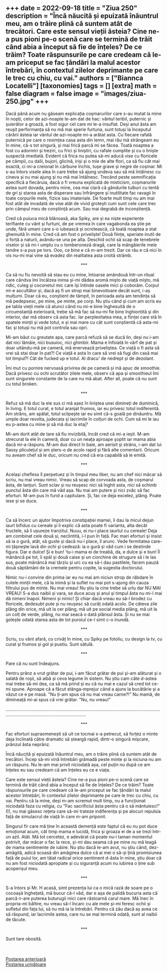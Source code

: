 
+++
date = 2022-09-18
title = "Ziua 250"
description = "Încă năucită și epuizată înăuntrul meu, am o trăire plină că suntem atât de trecători. Care este sensul vieții ăsteia? Cine ne-a pus pioni pe-o scenă care se termină de trăit când abia a început să fie de înțeles? De ce trăim? Toate răspunsurile pe care credeam că le-am priceput se fac țăndări la malul acestor întrebări, în contextul zilelor deprimante pe care le trec cu chiu, cu vai."
authors = ["Biannca Locatelli"]
[taxonomies]
tags = []
[extra]
math = false
diagram = false
image = "images/ziua-250.jpg"
+++
---

Dacă până acum nu găseam explicația coșmarurilor care s-au mutat la mine în nopți, celor de azi-noapte le-am dat de hac: vântul teribil, puternic și șuierător a groază, a fost sigur cel care mi le-a insuflat. Deși anul ăsta am reușit performanța să nu mă mai sperie furtuna, sunt totuși la începutul cărării ăsteia iar vântul de azi-noapte mi-a arătat asta. Cu fiecare rafală puternică pe care o resimțea casa asta din lemn, mai rău mă strângeam eu în mine, că-s tot singură, și mai frică parcă mi se făcea. Toată noaptea a fost cu adormiri și treziri, cu frici și liniștiri, cu rafale cumplite și cu o liniște suspectă imediată. Evident că frica nu putea să-mi aducă vise cu floricele pe câmpii, cu dalii, bujori, glicină, iriși și o mie de alte flori, ca să fiu cât mai exactă, ci mi-a creionat în cărbune închis, tușe grave și negre de coșmar. Mi s-au întors visele alea în care trebe să ajung undeva sau să mă întâlnesc cu cineva și nu mai ajung și nu mă mai întâlnesc. Trecând peste semnificația specifică a fiecăruia, dacă o fi vreuna explicată de misticism, coșmarurile astea sunt dovada, pentru mine, cea mai clară că gândurile tulburi cu tentă de gri și starea asta de disperare sau înfrângere și inutilitate fac ravagii în toate corpurile mele, fizice sau imateriale. De foarte mult timp nu am mai fost atât de invadată de vise atât de vivid grotești cum sunt cele care trec prin câmpul meu de conștiință acum. Sau mai degrabă de inconștiență.

Cred că puiuca mică blănoasă, aka Spiky, are și ea niște experiențe terifiante cu vânt și furtuni, de pe vremea în care vagabonda ea știe pe unde, fără umani care s-o iubească și ocrotească, că toată noaptea a stat ghemuită în mine. Cred că am fost o priveliște! Două ființe, speriate inutil de o forță a naturii, avându-se una pe alta. Deschid ochii să scap de tenebrele viselor și să mi-i umplu cu o tomberoneză dragă, care la mângâierile mele tandre s-a pus pe tors. Ooo, ce bine e că m-am trezit. Dar ce rău e că nici în vis nu-mi mai vine să evadez din realitatea asta croită strâmb.

<p style="text-align: center;">***</p>

Ca să nu fiu nevoită să stau eu cu mine, întoarse amândouă într-un ritual care cândva îmi încălzea inima și-mi dădea aromă mișto de viață mișto, mă ridic, culeg și coconetul mic care își întinde oasele mici și coborâm. Corpul mi-e ascultător și, dacă aș fi un strop mai binevoitoare decât sunt, i-aș mulțumi. Doar că eu, conștient de tâmpit, în perioada asta am tendința să mă pedepsesc, pe mine, pe minte, pe corp. Nu știu când și cum am scris eu pe tabla vieții mele că atunci când nu mi-e bine înghesuită de o circumstanță exterioară, trebe să mă fac să nu-mi fie bine înghiontită și din interior, dar mă observ că asta fac. Iar perplexitatea mea, a ființei care stă în spatele minții și vede totul, e și mai mare cu cât sunt conștientă că asta-mi fac și totuși nu mă pot controla sau opri.

Mi-am băut cu greutate apa, care parcă refuză să se ducă lin, deși nu i-am dat nici lămâie, nici busuioc, nici ghimbir. Mama e înfoiată în vârf de pat și doar uitându-mă pe cameră, mă enervează priveliștea. Ce viață o fi asta să vrei să stai doar în pat?! Ce viață e asta în care să vrei să fugi din casă mai tot timpul?! Cât de fucked up e totul. Al dracu' de nedrept și de dezolant.

Îmi mut cu pornire nervoasă privirea de pe cameră și mă apuc de smoothie. Dacă privesc cu ochi scrutător zilele mele, observ că apa și smoothieul îmi sunt singurele constante de la care nu mă abat. After all, poate că nu sunt cu totul broken.

<p style="text-align: center;">***</p>

Refuz să mă duc la ele sus ci mă așez în liniștea unei dimineți de duminică, în living. E totul curat, e totul aranjat frumos, iar eu privesc totul indiferentă. Am strâns, am spălat, totul sclipește iar eu simt că-s goală pe dinăuntru. Mă umple doar revolta, judecata și lacrimile în colțuri de ochi. Cum să mi le iau eu p-astea cu mine și să mă duc la etaj?

Mi-am dorit atât de tare să fiu invizibilă, încât cred că mi-a ieșit. M-am strecurat la ele în cameră, doar cu un neața aproape șoptit iar mama abia dacă mi-a răspuns. M-am dus direct în baie, am aerisit și strâns, i-am dat lui Sassy pliculețul și am șters-o de acolo rapid și fără alte comentarii. Oricum nu aveam chef să le duc, oricum nu cred că era capabilă să le emită.

<p style="text-align: center;">***</p>

Același chefless îl perpetuez și în timpul meu liber, nu am chef nici măcar să scriu, nu mai vreau nimic. Vreau să scap de corvoada asta, de coșmarul ăsta, de lanțuri. Sunt sclav și nu reușesc nici să înghit asta, nici să schimb punctul ăsta din care mă văd așa. Nu mai am putere și nici zvâc să fac eforturi. M-am pus în fund a capitulare. Și, fac ce deja excelez, plâng. Poate iese și se duce.

<p style="text-align: center;">***</p>

Ca să încerc un ajutor împotriva constipației mamei, îi dau la micul dejun iaurt bifidus cu cereale și îi explic că asta poate fi varianta, alta decât fructele, să îi ușureze tranzitul. Nuuu, ei nu-i place iaurtul cu cereale! Deja am combinat cele două și, neclintită, i-l pun în față. Fac mari eforturi și insist să ia o gură, atât, să guste și dacă nu-i place, îl arunc. Vede fermitatea care-mi țâșnește lavă din ochi și cedează: ia o gură și văd cum i se destinde figura. Dar e dulce! Și e bun! 'tu-i mama ei de treabă, da, e dulce și e bun! Îl mănâncă pe tot, îi spăl și două caise și un ciorchine de strugure să i le las sus, poate mănâncă mai târziu și urc cu ea să-i dau pastilele, facem pauză două săptămâni de la cremele pentru copite, la sugestia doctorului.

Nimic nu-i convine din prima iar eu nu mai am niciun strop de răbdare în cutele minții mele, că la inimă și la suflet nu mai pot s-ajung din cauza filtrului pus de minte. Nu mai vreau! Nu știu la cine trebe să urlu dar NU MAI VREAU! S-a dus naibii și vara, se duce acuș și anul și timpul ăsta nu mi-l mai dă nimeni înapoi. Nimeni și nimic! Și chiar dacă vreau eu să-l brodez cu floricele, dedesubt pute și nu reușesc să curăț odată acolo. De câteva zile plâng din orice, mă uit la cer plâng, mă uit pe social media plâng, mă uit la un colț de verde, plâng, nu mai seacă o dată plânsul ăsta. Și nu se mai golește odată starea asta de tot puroiul ce-l simt c-o inundă.

<p style="text-align: center;">***</p>

Scriu, cu vânt afară, cu crivăț în mine, cu Spiky pe fotoliu, cu design la tv, cu curat și frumos și gol și pustiu. Sunt sătulă.

<p style="text-align: center;">***</p>

Pare că nu sunt îndeajuns.

Pentru prânz a vrut grătar de pui, i-am făcut grătar de pui și-am alăturat și o salată de roșii, să aibă și ceva legume în sistem. Nu știu cam câte d-astea mai trebe să-mi dea, ca să mă prind și eu că nu mai e cazul să cred tot ce-mi spune. Aproape că a făcut stânga-mprejur când a ajuns la bucătărie și a văzut ce e pe masă. "Nu ți-am spus că nu mai vreau carne?!" Nu mamă, de dimineață mi-ai spus că vrei grătar. "Nu, nu vreau!"

…………………………………………………………………………………………………………………….......................................................

<p style="text-align: center;">***</p>

Fac eforturi supraomenești să uit ce tocmai s-a petrecut, să forțez o minte deja înclinată către dramatic să șteargă rapid, dintr-o singură mișcare, prânzul ăsta neprânz.

Încă năucită și epuizată înăuntrul meu, am o trăire plină că suntem atât de trecători. Încep să-mi vină întrebări grămadă peste minte și la niciuna nu am un răspuns. Nu le-am mai privit niciodată așa, cel puțin nu după ce am înțeles eu sau credeam că am înțeles eu ce e viața.

Care este sensul vieții ăsteia? Cine ne-a pus pioni pe-o scenă care se termină de trăit când abia a început să fie de înțeles? De ce trăim? Toate răspunsurile pe care credeam că le-am priceput se fac țăndări la malul acestor întrebări, în contextul zilelor deprimante pe care le trec cu chiu, cu vai. Pentru că la mine, deși m-am scremut mult timp, nu a funcționat niciodată faza cu religia, cu "Fac sacrificiul ăsta pentru că o să mântuiesc!"(!), nu mai găsesc rețeta care să-mi trateze indiferența și pe alocuri repulsia față de simulacrul de viață în care m-am priponit.

Singurul fir care mă ține în această demență este faptul că eu nu pot duce emoțional acum, cât timp mama e lucidă, frica și groaza ei de a se trezi într-un azil. Atât. Mă tot cercetez, e adevărat că poate nu-i taman momentul potrivit, dar măcar o fac la rece, și-mi dau seama că pe mine nu mă leagă de mama sentimente de iubire. Nu știu dacă le-am avut, nu știu când, dez-amăgită, adică scoasă din amăgirea dulce că ai mei o să-și țină promisiunea față de puiul lor, am tăiat radical orice sentiment d-ăsta în mine, știu doar că nu am fost niciodată apropiate și cu siguranță acum nu iubirea o ține sub acoperișul meu.

<p style="text-align: center;">***</p>

S-a întors și Mr. H acasă, simt prezența lui ca o mică rază de soare pe o cocoașă înghețată, mă bucur că-l văd, dar e așa de palidă bucuria asta că parcă n-are puterea buturugii mici care răstoarnă carul mare. Mă înec în propria-mi băltire, nu vreau să-l încarc cu ale mele și-mi feresc ochii și sufletul din fața lui, să nu mă ia la întrebări. Pentru că zău dacă aș avea ce să răspund, iar lacrimile astea, care nu se mai termină odată, sunt al naibii de tăcute.

<p style="text-align: center;">***</p>

Sunt tare obosită.

<br/>

<br/>

<div class="flex justify-between">
  <div>
    <a href="/blog/ziua-249/">Postarea anterioară</a>
  </div>
  <div>
    <a href="/blog/ziua-251/">Postarea următoare</a>
  </div>
</div>
